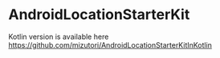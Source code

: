 # AndroidLocationStarterKit


Kotlin version is available here  
https://github.com/mizutori/AndroidLocationStarterKitInKotlin
